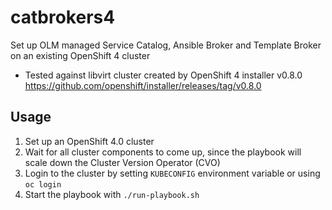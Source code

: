 # catbrokers4
Set up OLM managed Service Catalog, Ansible Broker and Template Broker on an existing OpenShift 4 cluster

- Tested against libvirt cluster created by OpenShift 4 installer v0.8.0 https://github.com/openshift/installer/releases/tag/v0.8.0

## Usage
1. Set up an OpenShift 4.0 cluster
1. Wait for all cluster components to come up, since the playbook will scale down the Cluster Version Operator (CVO)
1. Login to the cluster by setting `KUBECONFIG` environment variable or using `oc login`
1. Start the playbook with `./run-playbook.sh`
